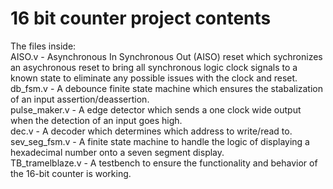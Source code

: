 # 16 bit counter project contents
The files inside:</br>
AISO.v - Asynchronous In Synchronous Out (AISO) reset which sychronizes an asychronous reset to bring all synchronous logic clock signals to a known state to eliminate any possible issues with the clock and reset.</br>
db_fsm.v - A debounce finite state machine which ensures the stabalization of an input assertion/deassertion.</br>
pulse_maker.v - A edge detector which sends a one clock wide output when the detection of an input goes high.</br>
dec.v - A decoder which determines which address to write/read to.</br>
sev_seg_fsm.v - A finite state machine to handle the logic of displaying a hexadecimal number onto a seven segment display.</br>
TB_tramelblaze.v - A testbench to ensure the functionality and behavior of the 16-bit counter is working.
